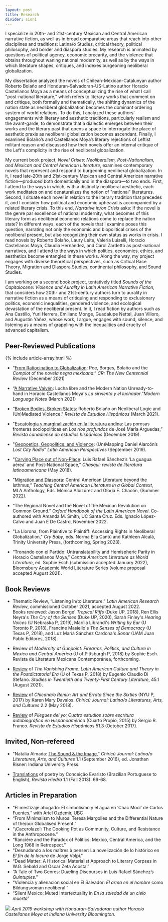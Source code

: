```yaml
---
layout: post
title: Research
divider: sion1
---
```


I specialize in 20th- and 21st-century Mexican and Central American narrative fiction, as well as in broad comparative areas that reach into other disciplines and traditions: Latina/o Studies, critical theory, political philosophy, and border and diaspora studies. My research is animated by questions of political agency, economic precarity, and the violence that obtains throughout waning national modernity, as well as by the ways in which literature shapes, critiques, and indexes burgeoning neoliberal globalization.

My dissertation analyzed the novels of Chilean-Mexican-Catalunyan author Roberto Bolaño and Honduran-Salvadoran-US-Latino author Horacio Castellanos Moya as a means of conceptualizing the rise of what I call "post-national literature," which refers to literary works that comment on and critique, both formally and thematically, the shifting dynamics of the nation state as neoliberal globalization becomes the dominant ordering system of world relations. To do this, I analyzed these authors' engagements with literary and aesthetic traditions, particularly realism and the avant-garde, to demonstrate that a dialectic emerges between their works and the literary past that opens a space to interrogate the place of aesthetic praxis as neoliberal globalization becomes ascendant. Finally, I examined Bolaño’s and Castellanos Moya’s literary rejections of Leftist militant reason and discussed how their novels offer an internal critique of the Left's complicity in the rise of neoliberal globalization. 

My current book project, _Novel Crises: Neoliberalism, Post-Nationalism, and Mexican and Central American Literature_, examines contemporary novels that represent and respond to burgeoning neoliberal globalization. In it, I read late-20th and 21st-century Mexican and Central American narrative fiction—produced both domestically and in the diaspora—to two ends. First, I attend to the ways in which, with a distinctly neoliberal aesthetic, each work meditates on and denaturalizes the notion of "national" literatures. Second, I situate each novel in relation to the literary tradition that precedes it, and I consider how political and economic upheaval is accompanied by a related literary crisis. To this end, _Narrative in/on Crisis_ asks: If the novel is the genre par excellence of national modernity, what becomes of this literary form as neoliberal economic relations come to replace the nation state? In different ways, each of the novels that I examine poses this question, narrating not only the economic and biopolitical crises of the neoliberal present, but also recognizing their own status as works in crisis. I read novels by Roberto Bolaño, Laury Leite, Valeria Luiselli, Horacio Castellanos Moya, Claudia Hernández, and Carol Zardetto as post-national narratives, and I attend to the ways in which politics, economics, ethics, and aesthetics become entangled in these works. Along the way, my project engages with diverse theoretical perspectives, such as Critical Race Theory, Migration and Diaspora Studies, continental philosophy, and Sound Studies.

I am working on a second book project, tentatively titled _Sounds of the Capitalocene: Violence and Aurality in Latin American Narrative Fiction_, that considers how 20th- and 21st-century authors turn to aurality in narrative fiction as a means of critiquing and responding to exclusionary politics, economic inequalities, gendered violence, and ecological devastation of the neoliberal present. In it, I read fiction by authors such as Ana Castillo, Yuri Herrera, Emiliano Monge, Guadalupe Nettel, Juan Villoro, and Augustín Yáñez, whose work, I argue, engages with sound, silence, and listening as a means of grappling with the inequalities and cruelty of advanced capitalism.


## Peer-Reviewed Publications

{% include article-array.html %}

* “[From Ratiocination to Globalization](https://muse.jhu.edu/article/856149): Poe, Borges, Bolaño and the _Complot_ of the _novela negra mexicana_.” _CR: The New Centennial Review_ (December 2021)

* “[A Narrative Vaivén](https://muse.jhu.edu/article/795533): Lucha libre and the Modern Nation Unready-to-hand in Horacio Castellanos Moya's _La sirvienta y el luchador_.”_Modern Language Notes_ (March 2021)

* “[Broken Bodies, Broken States](https://muse.jhu.edu/article/791053): Roberto Bolaño on Neoliberal Logic and (Un)Mediated Violence." _Revista de Estudios Hispánicos_ (March 2021).

* "[Escatología y marginalización en la literatura andina](https://www.academia.edu/43119108/Escatolog%C3%ADa_y_marginalización_en_la_literatura_andina_las_porosas_fronteras_sociopol%C3%ADticas_en_Los_r%C3%ADos_profundos_de_José_Mar%C3%ADa_Arguedas): Las porosas fronteras sociopolíticas en _Los ríos profundos_ de José María Arguedas,” _Revista canadiense de estudios hispánicos_ (December 2019).

* "[Geopoetics, Geopolitics, and Violence](https://www.academia.edu/40263382/Geopoetics_Geopolitics_and_Violence_Un_Mapping_Daniel_Alarcóns_Lost_City_Radio): (Un)Mapping Daniel Alarcón’s _Lost City Radio_” _Latin American Perspectives_ (September 2019).

* "[Carving Place out of Non-Place](https://www.academia.edu/39790659/Carving_Place_out_of_Non-Place_Luis_Rafael_Sánchez_s_La_guagua_aérea_and_Postnational_Space): Luis Rafael Sánchez’s ‘La guagua aérea’ and Post-National Space,” _Chasqui: revista de literatura latinoamericana_ (May 2018).

* "[Migration and Diaspora](https://www.mla.org/Publications/Bookstore/Options-for-Teaching/Teaching-Central-American-Literature-in-a-Global-Context): Central American Literature beyond the Isthmus,” _Teaching Central American Literature in a Global Context_, MLA Anthology, Eds. Mónica Albizúrez and Gloria E. Chacón, (Summer 2022).

* “The Regional Novel and the Novel of the Mexican Revolution on Common Ground.” _Oxford Handbook of the Latin American Novel_. Co-authored with Amanda M. Smith, UC Santa Cruz. Eds. Ignacio López-Calvo and Juan E De Castro, November 2022.
* "La Llorona, from Plaintive to Plaintiff: Accessing Rights in Neoliberal Globalization," _Cry Baby_, eds. Norma Elia Cantú and Kathleen Alcalá, Trinity University Press, (forthcoming, Spring 2023).
* “Tronando con el Partido: Untranslatability and Hemispheric Parity in Horacio Castellanos Moya,” _Central American Literature as World Literature_, ed. Sophie Esch (submission accepted January 2022), Bloomsbury Academic World Literature Series (volume proposal accepted August 2021).



## Book Reviews
* Thematic Review, “Listening in/to Literature.” _Latin American Research Review_, commissioned October 2021, accepted August 2022.  
Books reviewed: Jason Borge' _Tropical Riffs_ (Duke UP, 2018), Ren Ellis Neyra's _The Cry of the Senses_ (Duke UP, 2020), Sarah Finley's _Hearing Voices_ (U Nebraska P, 2019), Marília Librandi's _Writing by Ear_ (U Toronto P, 2018), Francine Masiello's _The Senses of Democracy_ (U Texas P, 2018), and Luz María Sánchez Cardona's _Sonar_ (UAM Juan Pablo Editores, 2018). 
* Review of _Modernity at Gunpoint: Firearms, Politics, and Culture in Mexico and Central America_ (U of Pittsburgh P, 2018) by Sophie Esch. Revista de Literatura Mexicana Contemporánea, forthcoming.

* [Review](https://newprairiepress.org/cgi/viewcontent.cgi?article=2201&context=sttcl) of _The Vanishing Frame: Latin American Culture and Theory in the Postdictatorial Era_ (U of Texas P, 2018) by Eugenio Claudio Di Stefano. _Studies in Twentieth and Twenty-First Century Literature_, 45.1 (August 2021).

* [Review](https://muse.jhu.edu/article/697754) of _Chicana/o Remix: Art and Errata Since the Sixties_ (NYU P, 2017) by Karen Mary Davalos. _Chiricú Journal: Latina/o Literatures, Arts, and Cultures_ 2.2 (May 2018).

* [Review](https://muse.jhu.edu/article/679167) of _Pliegues del yo: Cuatro estudios sobre escritura autobiográfica en Hispanoamérica_ (Cuarto Propio, 2015) by Sergio R. Franco. _Revista de Estudios Hispánicos_ 51.3 (October 2017).

## Invited, Non-refereed
* "Natalia Almada: [The Sound & the Image](https://muse.jhu.edu/article/633332),” _Chiricú Journal: Latina/o Literatures, Arts, and Cultures_ 1.1 (September 2016), ed. Jonathan Risner: Indiana University Press.

* [Translations](https://www.hiedramagazine.com/conceicao-evaristo) of poetry by Conceição Evaristo (Brazilian Portuguese to English), _Revista Hiedra_ 1.1 (Fall 2013): 66-68.

## Articles in Preparation
* “El mestizaje ahogado: El simbolismo y el agua en ‘Chac Mool’ de Carlos Fuentes,” with Ariel Ozdemir, UBC
* “From Minimalism to Muros: Teresa Margolles and the Differential Nature of the/our Globalised Present.”
* “¡Cacerolazo!: The Cooking Pot as Community, Culture, and Resistance in the Anthropocene.”
* “Rancière and the Paradox of Politics: Mexico, Central America, and the Long 1968 in Retrospect.”
* "Desnudando a los maîtres à penser: La novelización de lo histórico en _El fin de la locura_ de Jorge Volpi."
* “Dead Matter: A Historical Materialist Approach to Literary Corpses in W.G. Sebald and Oscar Zeta Acosta.”
* “A Tale of Two Genres: Duæling Discourses in Luis Rafael Sánchez’s _Quíntuples_.”
* “Violencia y alienación social en El Salvador: _El arma en el hombre_ como Bildungsroman neoliberal.”
* “Silent Mexico: Muted Intertextuality in _En la soledad de un cielo muerto_”

![](assets/images/HCMApril2019.jpg)
_April 2019 workshop with Honduran-Salvadoran author Horacio Castellanos Moya at Indiana University Bloomington._
